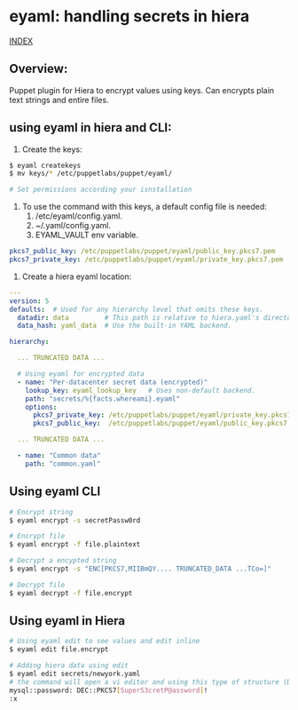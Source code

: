 # eyaml: handling secrets in hiera

[INDEX](../../README.md)

## Overview:
Puppet plugin for Hiera to encrypt values using keys. Can encrypts plain text strings and entire files. 

## using eyaml in hiera and CLI:

1. Create the keys:

```bash
$ eyaml createkeys
$ mv keys/* /etc/puppetlabs/puppet/eyaml/

# Set permissions according your isnstallation
```

1. To use the command with this keys, a default config file is needed: 
   1. /etc/eyaml/config.yaml.
   2. ~/.yaml/config.yaml.
   3. EYAML_VAULT env variable.

```yaml
pkcs7_public_key: /etc/puppetlabs/puppet/eyaml/public_key.pkcs7.pem
pkcs7_private_key: /etc/puppetlabs/puppet/eyaml/private_key.pkcs7.pem
```

1. Create a hiera eyaml location:
   
```yaml
---
version: 5
defaults:  # Used for any hierarchy level that omits these keys.
  datadir: data         # This path is relative to hiera.yaml's directory. Ex: ./data dir location.
  data_hash: yaml_data  # Use the built-in YAML backend.

hierarchy:

  ... TRUNCATED DATA ...

  # Using eyaml for encrypted data
  - name: "Per-datacenter secret data (encrypted)"
    lookup_key: eyaml_lookup_key   # Uses non-default backend.
    path: "secrets/%{facts.whereami}.eyaml"
    options:
      pkcs7_private_key: /etc/puppetlabs/puppet/eyaml/private_key.pkcs7.pem
      pkcs7_public_key:  /etc/puppetlabs/puppet/eyaml/public_key.pkcs7.pem

  ... TRUNCATED DATA ...

  - name: "Common data"
    path: "common.yaml"
```

## Using eyaml CLI

```bash
# Encrypt string
$ eyaml encrypt -s secretPassw0rd

# Encrypt file
$ eyaml encrypt -f file.plaintext

# Decrypt a encypted string
$ eyaml encrypt -s "ENC[PKCS7,MIIBmQY.... TRUNCATED_DATA ...TCo=]"

# Decrypt file
$ eyaml decrypt -f file.encrypt
```

## Using eyaml in Hiera

```bash
# Using eyaml edit to see values and edit inline
$ eyaml edit file.encrypt

# Adding hiera data using edit
$ eyaml edit secrets/newyork.yaml
# the command will open a vi editor and using this type of structure (DEC::PKCS7[YOUR_STRING]!) we can encrypt a variable:
mysql::password: DEC::PKCS7[SuperS3cretP@assword]!
:x
```